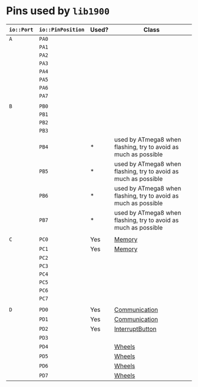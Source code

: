 # Pins used by `lib1900`

| `io::Port` | `io::PinPosition` | Used? | Class                                                           |
| ---------- | ----------------- | ----- | --------------------------------------------------------------- |
| `A`        | `PA0`             |       |                                                                 |
|            | `PA1`             |       |                                                                 |
|            | `PA2`             |       |                                                                 |
|            | `PA3`             |       |                                                                 |
|            | `PA4`             |       |                                                                 |
|            | `PA5`             |       |                                                                 |
|            | `PA6`             |       |                                                                 |
|            | `PA7`             |       |                                                                 |
|            |                   |       |                                                                 |
| `B`        | `PB0`             |       |                                                                 |
|            | `PB1`             |       |                                                                 |
|            | `PB2`             |       |                                                                 |
|            | `PB3`             |       |                                                                 |
|            | `PB4`             | *     | used by ATmega8 when flashing, try to avoid as much as possible |
|            | `PB5`             | *     | used by ATmega8 when flashing, try to avoid as much as possible |
|            | `PB6`             | *     | used by ATmega8 when flashing, try to avoid as much as possible |
|            | `PB7`             | *     | used by ATmega8 when flashing, try to avoid as much as possible |
|            |                   |       |                                                                 |
| `C`        | `PC0`             | Yes   | [Memory](memory.hpp)                                            |
|            | `PC1`             | Yes   | [Memory](memory.hpp)                                            |
|            | `PC2`             |       |                                                                 |
|            | `PC3`             |       |                                                                 |
|            | `PC4`             |       |                                                                 |
|            | `PC5`             |       |                                                                 |
|            | `PC6`             |       |                                                                 |
|            | `PC7`             |       |                                                                 |
|            |                   |       |                                                                 |
| `D`        | `PD0`             | Yes   | [Communication](communication.hpp)                              |
|            | `PD1`             | Yes   | [Communication](communication.hpp)                              |
|            | `PD2`             | Yes   | [InterruptButton](interruptButton.hpp)                          |
|            | `PD3`             |       |                                                                 |
|            | `PD4`             |       | [Wheels](wheels.hpp)                                            |
|            | `PD5`             |       | [Wheels](wheels.hpp)                                            |
|            | `PD6`             |       | [Wheels](wheels.hpp)                                            |
|            | `PD7`             |       | [Wheels](wheels.cpp)                                            |
